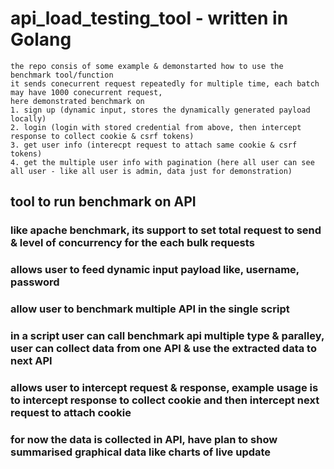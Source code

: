 # api_load_testing_tool - written in Golang

```
the repo consis of some example & demonstarted how to use the benchmark tool/function
it sends conecurrent request repeatedly for multiple time, each batch may have 1000 conecurrent request,
here demonstrated benchmark on
1. sign up (dynamic input, stores the dynamically generated payload locally)
2. login (login with stored credential from above, then intercept response to collect cookie & csrf tokens)
3. get user info (interecpt request to attach same cookie & csrf tokens)
4. get the multiple user info with pagination (here all user can see all user - like all user is admin, data just for demonstration)
```

## tool to run benchmark on API
### like apache benchmark, its support to set total request to send & level of concurrency for the each bulk requests
### allows user to feed dynamic input payload like, username, password
### allow user to benchmark multiple API in the single script
### in a script user can call benchmark api multiple type & paralley, user can collect data from one API & use the extracted data to next API
### allows user to intercept request & response, example usage is to intercept response to collect cookie and then intercept next request to attach cookie
### for now the data is collected in API, have plan to show summarised graphical data like charts of live update
